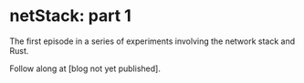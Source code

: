 # netStack: part 1

The first episode in a series of experiments involving the network stack and Rust.

Follow along at [blog not yet published].
